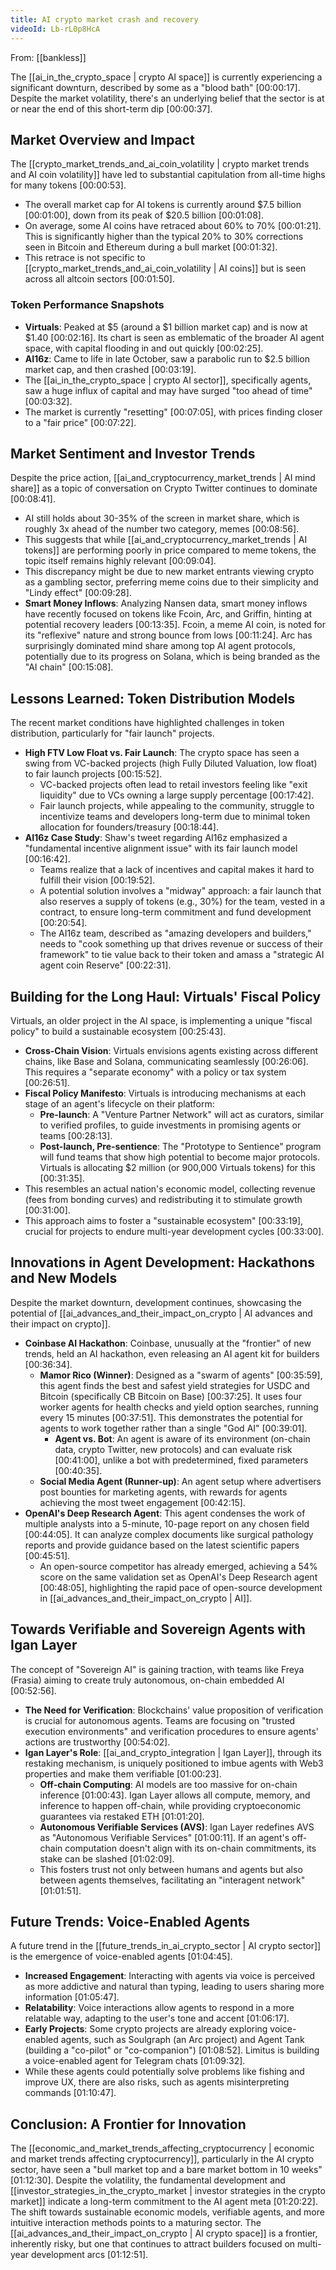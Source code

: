 ```yaml
---
title: AI crypto market crash and recovery
videoId: Lb-rL0p8HcA
---
```


From: [[bankless]] <br/> 

The [[ai_in_the_crypto_space | crypto AI space]] is currently experiencing a significant downturn, described by some as a "blood bath" <a class="yt-timestamp" data-t="00:00:17">[00:00:17]</a>. Despite the market volatility, there's an underlying belief that the sector is at or near the end of this short-term dip <a class="yt-timestamp" data-t="00:00:37">[00:00:37]</a>.

## Market Overview and Impact
The [[crypto_market_trends_and_ai_coin_volatility | crypto market trends and AI coin volatility]] have led to substantial capitulation from all-time highs for many tokens <a class="yt-timestamp" data-t="00:00:53">[00:00:53]</a>.
*   The overall market cap for AI tokens is currently around $7.5 billion <a class="yt-timestamp" data-t="00:01:00">[00:01:00]</a>, down from its peak of $20.5 billion <a class="yt-timestamp" data-t="00:01:08">[00:01:08]</a>.
*   On average, some AI coins have retraced about 60% to 70% <a class="yt-timestamp" data-t="00:01:21">[00:01:21]</a>. This is significantly higher than the typical 20% to 30% corrections seen in Bitcoin and Ethereum during a bull market <a class="yt-timestamp" data-t="00:01:32">[00:01:32]</a>.
*   This retrace is not specific to [[crypto_market_trends_and_ai_coin_volatility | AI coins]] but is seen across all altcoin sectors <a class="yt-timestamp" data-t="00:01:50">[00:01:50]</a>.

### Token Performance Snapshots
*   **Virtuals**: Peaked at $5 (around a $1 billion market cap) and is now at $1.40 <a class="yt-timestamp" data-t="00:02:16">[00:02:16]</a>. Its chart is seen as emblematic of the broader AI agent space, with capital flooding in and out quickly <a class="yt-timestamp" data-t="00:02:25">[00:02:25]</a>.
*   **AI16z**: Came to life in late October, saw a parabolic run to $2.5 billion market cap, and then crashed <a class="yt-timestamp" data-t="00:03:19">[00:03:19]</a>.
*   The [[ai_in_the_crypto_space | crypto AI sector]], specifically agents, saw a huge influx of capital and may have surged "too ahead of time" <a class="yt-timestamp" data-t="00:03:32">[00:03:32]</a>.
*   The market is currently "resetting" <a class="yt-timestamp" data-t="00:07:05">[00:07:05]</a>, with prices finding closer to a "fair price" <a class="yt-timestamp" data-t="00:07:22">[00:07:22]</a>.

## Market Sentiment and Investor Trends
Despite the price action, [[ai_and_cryptocurrency_market_trends | AI mind share]] as a topic of conversation on Crypto Twitter continues to dominate <a class="yt-timestamp" data-t="00:08:41">[00:08:41]</a>.
*   AI still holds about 30-35% of the screen in market share, which is roughly 3x ahead of the number two category, memes <a class="yt-timestamp" data-t="00:08:56">[00:08:56]</a>.
*   This suggests that while [[ai_and_cryptocurrency_market_trends | AI tokens]] are performing poorly in price compared to meme tokens, the topic itself remains highly relevant <a class="yt-timestamp" data-t="00:09:04">[00:09:04]</a>.
*   This discrepancy might be due to new market entrants viewing crypto as a gambling sector, preferring meme coins due to their simplicity and "Lindy effect" <a class="yt-timestamp" data-t="00:09:28">[00:09:28]</a>.
*   **Smart Money Inflows**: Analyzing Nansen data, smart money inflows have recently focused on tokens like Fcoin, Arc, and Griffin, hinting at potential recovery leaders <a class="yt-timestamp" data-t="00:13:35">[00:13:35]</a>. Fcoin, a meme AI coin, is noted for its "reflexive" nature and strong bounce from lows <a class="yt-timestamp" data-t="00:11:24">[00:11:24]</a>. Arc has surprisingly dominated mind share among top AI agent protocols, potentially due to its progress on Solana, which is being branded as the "AI chain" <a class="yt-timestamp" data-t="00:15:08">[00:15:08]</a>.

## Lessons Learned: Token Distribution Models
The recent market conditions have highlighted challenges in token distribution, particularly for "fair launch" projects.
*   **High FTV Low Float vs. Fair Launch**: The crypto space has seen a swing from VC-backed projects (high Fully Diluted Valuation, low float) to fair launch projects <a class="yt-timestamp" data-t="00:15:52">[00:15:52]</a>.
    *   VC-backed projects often lead to retail investors feeling like "exit liquidity" due to VCs owning a large supply percentage <a class="yt-timestamp" data-t="00:17:42">[00:17:42]</a>.
    *   Fair launch projects, while appealing to the community, struggle to incentivize teams and developers long-term due to minimal token allocation for founders/treasury <a class="yt-timestamp" data-t="00:18:44">[00:18:44]</a>.
*   **AI16z Case Study**: Shaw's tweet regarding AI16z emphasized a "fundamental incentive alignment issue" with its fair launch model <a class="yt-timestamp" data-t="00:16:42">[00:16:42]</a>.
    *   Teams realize that a lack of incentives and capital makes it hard to fulfill their vision <a class="yt-timestamp" data-t="00:19:52">[00:19:52]</a>.
    *   A potential solution involves a "midway" approach: a fair launch that also reserves a supply of tokens (e.g., 30%) for the team, vested in a contract, to ensure long-term commitment and fund development <a class="yt-timestamp" data-t="00:20:54">[00:20:54]</a>.
    *   The AI16z team, described as "amazing developers and builders," needs to "cook something up that drives revenue or success of their framework" to tie value back to their token and amass a "strategic AI agent coin Reserve" <a class="yt-timestamp" data-t="00:22:31">[00:22:31]</a>.

## Building for the Long Haul: Virtuals' Fiscal Policy
Virtuals, an older project in the AI space, is implementing a unique "fiscal policy" to build a sustainable ecosystem <a class="yt-timestamp" data-t="00:25:43">[00:25:43]</a>.
*   **Cross-Chain Vision**: Virtuals envisions agents existing across different chains, like Base and Solana, communicating seamlessly <a class="yt-timestamp" data-t="00:26:06">[00:26:06]</a>. This requires a "separate economy" with a policy or tax system <a class="yt-timestamp" data-t="00:26:51">[00:26:51]</a>.
*   **Fiscal Policy Manifesto**: Virtuals is introducing mechanisms at each stage of an agent's lifecycle on their platform:
    *   **Pre-launch**: A "Venture Partner Network" will act as curators, similar to verified profiles, to guide investments in promising agents or teams <a class="yt-timestamp" data-t="00:28:13">[00:28:13]</a>.
    *   **Post-launch, Pre-sentience**: The "Prototype to Sentience" program will fund teams that show high potential to become major protocols. Virtuals is allocating $2 million (or 900,000 Virtuals tokens) for this <a class="yt-timestamp" data-t="00:31:35">[00:31:35]</a>.
*   This resembles an actual nation's economic model, collecting revenue (fees from bonding curves) and redistributing it to stimulate growth <a class="yt-timestamp" data-t="00:31:00">[00:31:00]</a>.
*   This approach aims to foster a "sustainable ecosystem" <a class="yt-timestamp" data-t="00:33:19">[00:33:19]</a>, crucial for projects to endure multi-year development cycles <a class="yt-timestamp" data-t="00:33:00">[00:33:00]</a>.

## Innovations in Agent Development: Hackathons and New Models
Despite the market downturn, development continues, showcasing the potential of [[ai_advances_and_their_impact_on_crypto | AI advances and their impact on crypto]].
*   **Coinbase AI Hackathon**: Coinbase, unusually at the "frontier" of new trends, held an AI hackathon, even releasing an AI agent kit for builders <a class="yt-timestamp" data-t="00:36:34">[00:36:34]</a>.
    *   **Mamor Rico (Winner)**: Designed as a "swarm of agents" <a class="yt-timestamp" data-t="00:35:59">[00:35:59]</a>, this agent finds the best and safest yield strategies for USDC and Bitcoin (specifically CB Bitcoin on Base) <a class="yt-timestamp" data-t="00:37:25">[00:37:25]</a>. It uses four worker agents for health checks and yield option searches, running every 15 minutes <a class="yt-timestamp" data-t="00:37:51">[00:37:51]</a>. This demonstrates the potential for agents to work together rather than a single "God AI" <a class="yt-timestamp" data-t="00:39:01">[00:39:01]</a>.
        *   **Agent vs. Bot**: An agent is aware of its environment (on-chain data, crypto Twitter, new protocols) and can evaluate risk <a class="yt-timestamp" data-t="00:41:00">[00:41:00]</a>, unlike a bot with predetermined, fixed parameters <a class="yt-timestamp" data-t="00:40:35">[00:40:35]</a>.
    *   **Social Media Agent (Runner-up)**: An agent setup where advertisers post bounties for marketing agents, with rewards for agents achieving the most tweet engagement <a class="yt-timestamp" data-t="00:42:15">[00:42:15]</a>.
*   **OpenAI's Deep Research Agent**: This agent condenses the work of multiple analysts into a 5-minute, 10-page report on any chosen field <a class="yt-timestamp" data-t="00:44:05">[00:44:05]</a>. It can analyze complex documents like surgical pathology reports and provide guidance based on the latest scientific papers <a class="yt-timestamp" data-t="00:45:51">[00:45:51]</a>.
    *   An open-source competitor has already emerged, achieving a 54% score on the same validation set as OpenAI's Deep Research agent <a class="yt-timestamp" data-t="00:48:05">[00:48:05]</a>, highlighting the rapid pace of open-source development in [[ai_advances_and_their_impact_on_crypto | AI]].

## Towards Verifiable and Sovereign Agents with Igan Layer
The concept of "Sovereign AI" is gaining traction, with teams like Freya (Frasia) aiming to create truly autonomous, on-chain embedded AI <a class="yt-timestamp" data-t="00:52:56">[00:52:56]</a>.
*   **The Need for Verification**: Blockchains' value proposition of verification is crucial for autonomous agents. Teams are focusing on "trusted execution environments" and verification procedures to ensure agents' actions are trustworthy <a class="yt-timestamp" data-t="00:54:02">[00:54:02]</a>.
*   **Igan Layer's Role**: [[ai_and_crypto_integration | Igan Layer]], through its restaking mechanism, is uniquely positioned to imbue agents with Web3 properties and make them verifiable <a class="yt-timestamp" data-t="01:00:23">[01:00:23]</a>.
    *   **Off-chain Computing**: AI models are too massive for on-chain inference <a class="yt-timestamp" data-t="01:00:43">[01:00:43]</a>. Igan Layer allows all compute, memory, and inference to happen off-chain, while providing cryptoeconomic guarantees via restaked ETH <a class="yt-timestamp" data-t="01:01:20">[01:01:20]</a>.
    *   **Autonomous Verifiable Services (AVS)**: Igan Layer redefines AVS as "Autonomous Verifiable Services" <a class="yt-timestamp" data-t="01:00:11">[01:00:11]</a>. If an agent's off-chain computation doesn't align with its on-chain commitments, its stake can be slashed <a class="yt-timestamp" data-t="01:02:09">[01:02:09]</a>.
    *   This fosters trust not only between humans and agents but also between agents themselves, facilitating an "interagent network" <a class="yt-timestamp" data-t="01:01:51">[01:01:51]</a>.

## Future Trends: Voice-Enabled Agents
A future trend in the [[future_trends_in_ai_crypto_sector | AI crypto sector]] is the emergence of voice-enabled agents <a class="yt-timestamp" data-t="01:04:45">[01:04:45]</a>.
*   **Increased Engagement**: Interacting with agents via voice is perceived as more addictive and natural than typing, leading to users sharing more information <a class="yt-timestamp" data-t="01:05:47">[01:05:47]</a>.
*   **Relatability**: Voice interactions allow agents to respond in a more relatable way, adapting to the user's tone and accent <a class="yt-timestamp" data-t="01:06:17">[01:06:17]</a>.
*   **Early Projects**: Some crypto projects are already exploring voice-enabled agents, such as Soulgraph (an Arc project) and Agent Tank (building a "co-pilot" or "co-companion") <a class="yt-timestamp" data-t="01:08:52">[01:08:52]</a>. Limitus is building a voice-enabled agent for Telegram chats <a class="yt-timestamp" data-t="01:09:32">[01:09:32]</a>.
*   While these agents could potentially solve problems like fishing and improve UX, there are also risks, such as agents misinterpreting commands <a class="yt-timestamp" data-t="01:10:47">[01:10:47]</a>.

## Conclusion: A Frontier for Innovation
The [[economic_and_market_trends_affecting_cryptocurrency | economic and market trends affecting cryptocurrency]], particularly in the AI crypto sector, have seen a "bull market top and a bare market bottom in 10 weeks" <a class="yt-timestamp" data-t="01:12:30">[01:12:30]</a>. Despite the volatility, the fundamental development and [[investor_strategies_in_the_crypto_market | investor strategies in the crypto market]] indicate a long-term commitment to the AI agent meta <a class="yt-timestamp" data-t="01:20:22">[01:20:22]</a>. The shift towards sustainable economic models, verifiable agents, and more intuitive interaction methods points to a maturing sector. The [[ai_advances_and_their_impact_on_crypto | AI crypto space]] is a frontier, inherently risky, but one that continues to attract builders focused on multi-year development arcs <a class="yt-timestamp" data-t="01:12:51">[01:12:51]</a>.